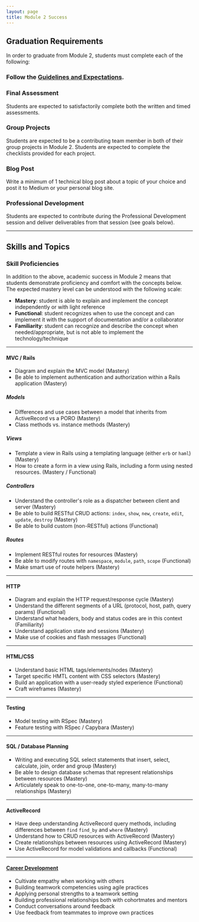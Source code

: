```yaml
---
layout: page
title: Module 2 Success
---
```


## Graduation Requirements

In order to graduate from Module 2, students must complete each of the following:

### Follow the [Guidelines and Expectations](./guidelines_and_expectations).

### Final Assessment

Students are expected to satisfactorily complete both the written and timed assessments.

### Group Projects

Students are expected to be a contributing team member in both of their group projects in Module 2. Students are expected to complete the checklists provided for each project. 

### Blog Post

Write a minimum of 1 technical blog post about a topic of your choice and post it to Medium or your personal blog site.

### Professional Development

Students are expected to contribute during the Professional Development session and deliver deliverables from that session (see goals below).

-------

## Skills and Topics

### Skill Proficiencies

In addition to the above, academic success in Module 2 means that students demonstrate proficiency and comfort with the concepts below.
The expected mastery level can be understood with the following scale:

* **Mastery**: student is able to explain and implement the concept independently or with light reference
* **Functional**: student recognizes when to use the concept and can implement it with the support of documentation and/or a collaborator
* **Familiarity**: student can recognize and describe the concept when needed/appropriate, but is not able to implement the technology/technique

-------

#### MVC / Rails

- Diagram and explain the MVC model (Mastery)
- Be able to implement authentication and authorization within a Rails application (Mastery)

##### Models

- Differences and use cases between a model that inherits from ActiveRecord vs a PORO (Mastery)
- Class methods vs. instance methods (Mastery)

##### Views

- Template a view in Rails using a templating language (either `erb` or `haml`)  (Mastery)
- How to create a form in a view using Rails, including a form using nested resources. (Mastery / Functional)

##### Controllers

- Understand the controller's role as a dispatcher between client and server (Mastery)
- Be able to build RESTful CRUD actions: `index`, `show`, `new`, `create`, `edit`, `update`, `destroy` (Mastery)
- Be able to build custom (non-RESTful) actions (Functional)

##### Routes

- Implement RESTful routes for resources (Mastery)
- Be able to modify routes with `namespace`, `module`, `path`, `scope` (Functional)
- Make smart use of route helpers (Mastery)

-------

#### HTTP

- Diagram and explain the HTTP request/response cycle (Mastery)
- Understand the different segments of a URL (protocol, host, path, query params) (Functional)
- Understand what headers, body and status codes are in this context (Familiarity)
- Understand application state and sessions (Mastery)
- Make use of cookies and flash messages (Functional)

-------

#### HTML/CSS

- Understand basic HTML tags/elements/nodes (Mastery)
- Target specific HMTL content with CSS selectors (Mastery)
- Build an application with a user-ready styled experience (Functional)
- Craft wireframes (Mastery)

-------

#### Testing

- Model testing with RSpec (Mastery)
- Feature testing with RSpec / Capybara (Mastery)

-------

#### SQL / Database Planning

- Writing and executing SQL select statements that insert, select, calculate, join, order and group (Mastery)
- Be able to design database schemas that represent relationships between resources (Mastery)
- Articulately speak to one-to-one, one-to-many, many-to-many relationships (Mastery)

-------

#### ActiveRecord

- Have deep understanding ActiveRecord query methods, including differences between `find` `find_by` and `where` (Mastery)
- Understand how to CRUD resources with ActiveRecord (Mastery)
- Create relationships between resources using ActiveRecord (Mastery)
- Use ActiveRecord for model validations and callbacks (Functional)

-------

#### [Career Development](https://github.com/turingschool/career-development-curriculum/tree/master/module_two)

- Cultivate empathy when working with others
- Building teamwork competencies using agile practices
- Applying personal strengths to a teamwork setting
- Building professional relationships both with cohortmates and mentors
- Conduct conversations around feedback
- Use feedback from teammates to improve own practices
